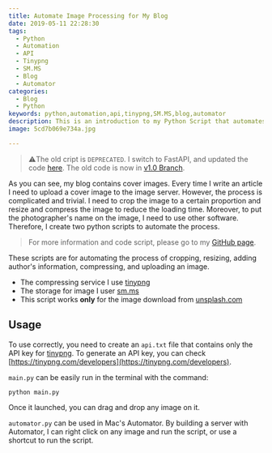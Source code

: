 ```yaml
---
title: Automate Image Processing for My Blog
date: 2019-05-11 22:28:30
tags:
  - Python
  - Automation
  - API
  - Tinypng
  - SM.MS
  - Blog
  - Automator
categories:
  - Blog
  - Python
keywords: python,automation,api,tinypng,SM.MS,blog,automator
description: This is an introduction to my Python Script that automates image processing. 
image: 5cd7b069e734a.jpg

---
```


>:warning:The old cript is `DEPRECATED`. I switch to FastAPI, and updated the code [here](https://github.com/itslijohnny/blog-image-processing-automation). The old code is now in [v1.0 Branch](https://github.com/itslijohnny/blog-image-processing-automation/tree/V1.0).  

As you can see, my blog contains cover images. Every time I write an article I need to upload a cover image to the image server. However, the process is complicated and trivial. I need to crop the image to a certain proportion and resize and compress the image to reduce the loading time. Moreover, to put the photographer's name on the image, I need to use other software. Therefore, I create two python scripts to automate the process.
<!--more-->

> For more information and code script, please go to my [GitHub page](https://github.com/itslijohnny/blog-image-processing-automation/tree/V1.0).

These scripts are for automating the process of cropping, resizing, adding author's information, compressing, and uploading an image.



- The compressing service I use [tinypng](https://tinypng.com)
- The storage for image I user [sm.ms](https://sm.ms/)
- This script works **only** for the image download from [unsplash.com](https://unsplash.com/)

## Usage

To use correctly, you need to create an `api.txt` file that contains only the API key for  [tinypng](https://tinypng.com). To generate an API key, you can check [https://tinypng.com/developers](https://tinypng.com/developers).

`main.py` can be easily run in the terminal with the command:

```Bash
python main.py
```

Once it launched, you can drag and drop any image on it.

`automator.py` can be used in Mac's Automator. By building a server with Automator, I can right click on any image and run the script, or use a shortcut to run the script.

